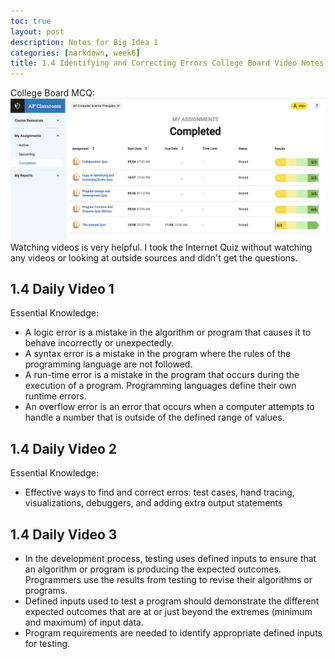 ```yaml
---
toc: true
layout: post
description: Notes for Big Idea 1
categories: [markdown, week6]
title: 1.4 Identifying and Correcting Errors College Board Video Notes
---
```

College Board MCQ:
![This is an image](https://github.com/aliyatang/Aliya/blob/master/images/10-10-22-Screenshot1.png?raw=true)
Watching videos is very helpful. I took the Internet Quiz without watching any videos or looking at outside sources and didn't get the questions. 

## 1.4 Daily Video 1
Essential Knowledge:
- A logic error is a mistake in the algorithm or program that causes it to behave incorrectly or unexpectedly.
- A syntax error is a mistake in the program where the rules of the programming language are not followed.
- A run-time error is a mistake in the program that occurs during the execution of a program. Programming languages define their own runtime errors.
- An overflow error is an error that occurs when a computer attempts to handle a number that is outside of the defined range of values.

## 1.4 Daily Video 2
Essential Knowledge:
- Effective ways to find and correct erros: test cases, hand tracing, visualizations, debuggers, and adding extra output statements

## 1.4 Daily Video 3
-  In the development process, testing uses defined inputs to ensure that an algorithm or program is producing the expected outcomes. Programmers use the results from testing to revise their algorithms or programs.
- Defined inputs used to test a program should demonstrate the different expected outcomes that are at or just beyond the extremes (minimum and maximum) of input data.
- Program requirements are needed to identify appropriate defined inputs for testing.